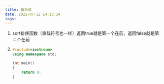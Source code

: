 ```yaml
---
title: 备忘录
date: 2022-07-12 14:15:14
tags:
---
```


1. sort排序函数（重载符号也一样）返回true就是第一个在前，返回false就是第二个在前
2. ```cpp
   #include<iostream>
   using namespace std;
   
   int main()
   {
       return 0;
   }
   ```

